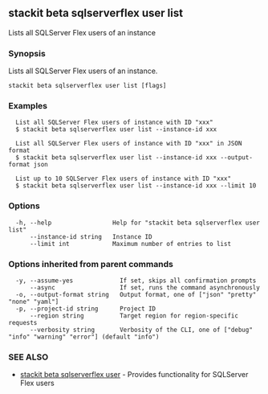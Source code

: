 ## stackit beta sqlserverflex user list

Lists all SQLServer Flex users of an instance

### Synopsis

Lists all SQLServer Flex users of an instance.

```
stackit beta sqlserverflex user list [flags]
```

### Examples

```
  List all SQLServer Flex users of instance with ID "xxx"
  $ stackit beta sqlserverflex user list --instance-id xxx

  List all SQLServer Flex users of instance with ID "xxx" in JSON format
  $ stackit beta sqlserverflex user list --instance-id xxx --output-format json

  List up to 10 SQLServer Flex users of instance with ID "xxx"
  $ stackit beta sqlserverflex user list --instance-id xxx --limit 10
```

### Options

```
  -h, --help                 Help for "stackit beta sqlserverflex user list"
      --instance-id string   Instance ID
      --limit int            Maximum number of entries to list
```

### Options inherited from parent commands

```
  -y, --assume-yes             If set, skips all confirmation prompts
      --async                  If set, runs the command asynchronously
  -o, --output-format string   Output format, one of ["json" "pretty" "none" "yaml"]
  -p, --project-id string      Project ID
      --region string          Target region for region-specific requests
      --verbosity string       Verbosity of the CLI, one of ["debug" "info" "warning" "error"] (default "info")
```

### SEE ALSO

* [stackit beta sqlserverflex user](./stackit_beta_sqlserverflex_user.md)	 - Provides functionality for SQLServer Flex users

